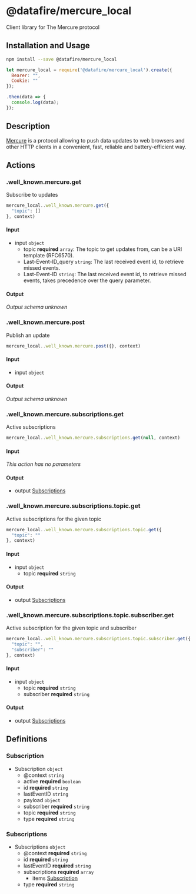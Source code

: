 # @datafire/mercure_local

Client library for The Mercure protocol

## Installation and Usage
```bash
npm install --save @datafire/mercure_local
```
```js
let mercure_local = require('@datafire/mercure_local').create({
  Bearer: "",
  Cookie: ""
});

.then(data => {
  console.log(data);
});
```

## Description

[Mercure](https://mercure.rocks) is a protocol allowing to push data updates to web browsers and other HTTP clients in a convenient, fast, reliable and battery-efficient way.

## Actions

### .well_known.mercure.get
Subscribe to updates


```js
mercure_local..well_known.mercure.get({
  "topic": []
}, context)
```

#### Input
* input `object`
  * topic **required** `array`: The topic to get updates from, can be a URI template (RFC6570).
  * Last-Event-ID_query `string`: The last received event id, to retrieve missed events.
  * Last-Event-ID `string`: The last received event id, to retrieve missed events, takes precedence over the query parameter.

#### Output
*Output schema unknown*

### .well_known.mercure.post
Publish an update


```js
mercure_local..well_known.mercure.post({}, context)
```

#### Input
* input `object`

#### Output
*Output schema unknown*

### .well_known.mercure.subscriptions.get
Active subscriptions


```js
mercure_local..well_known.mercure.subscriptions.get(null, context)
```

#### Input
*This action has no parameters*

#### Output
* output [Subscriptions](#subscriptions)

### .well_known.mercure.subscriptions.topic.get
Active subscriptions for the given topic


```js
mercure_local..well_known.mercure.subscriptions.topic.get({
  "topic": ""
}, context)
```

#### Input
* input `object`
  * topic **required** `string`

#### Output
* output [Subscriptions](#subscriptions)

### .well_known.mercure.subscriptions.topic.subscriber.get
Active subscription for the given topic and subscriber


```js
mercure_local..well_known.mercure.subscriptions.topic.subscriber.get({
  "topic": "",
  "subscriber": ""
}, context)
```

#### Input
* input `object`
  * topic **required** `string`
  * subscriber **required** `string`

#### Output
* output [Subscriptions](#subscriptions)



## Definitions

### Subscription
* Subscription `object`
  * @context `string`
  * active **required** `boolean`
  * id **required** `string`
  * lastEventID `string`
  * payload `object`
  * subscriber **required** `string`
  * topic **required** `string`
  * type **required** `string`

### Subscriptions
* Subscriptions `object`
  * @context **required** `string`
  * id **required** `string`
  * lastEventID **required** `string`
  * subscriptions **required** `array`
    * items [Subscription](#subscription)
  * type **required** `string`


